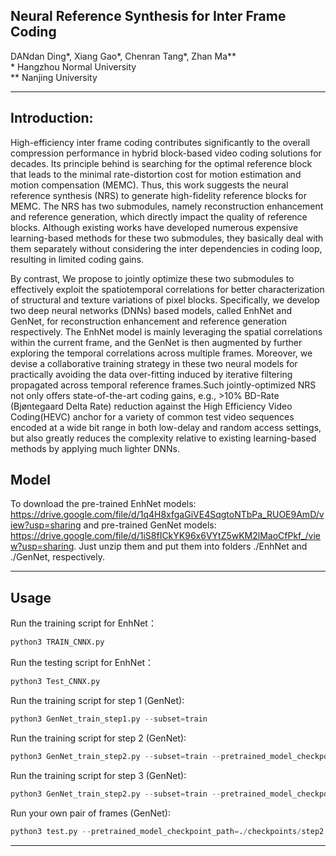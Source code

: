 ## Neural Reference Synthesis for Inter Frame Coding
DANdan Ding*, Xiang Gao*, Chenran Tang*, Zhan Ma**<br>
\* Hangzhou Normal University<br>
** Nanjing University<br>
___

## Introduction:
High-efficiency inter frame coding contributes significantly to the overall compression performance in hybrid block-based video coding solutions for decades. Its principle
behind is searching for the optimal reference block that leads to the minimal rate-distortion cost for motion estimation and motion compensation (MEMC). Thus, this work suggests the neural reference synthesis (NRS) to generate high-fidelity reference blocks for MEMC. The NRS has two submodules, namely reconstruction enhancement and reference generation, which directly impact the quality of reference blocks. Although existing works have developed numerous expensive learning-based methods for these two submodules, they basically deal with them separately without considering the inter dependencies in coding loop, resulting in limited coding gains.

By contrast, We propose to jointly optimize these two submodules to effectively exploit the spatiotemporal correlations for better characterization of structural and texture variations of pixel blocks. Specifically, we develop two deep neural networks (DNNs) based models, called EnhNet and GenNet, for reconstruction enhancement and reference generation respectively. The EnhNet model is mainly leveraging the spatial correlations within the current frame, and the GenNet is then augmented by further exploring the temporal correlations across multiple frames. Moreover, we devise a collaborative training strategy in these two neural models for practically avoiding the data over-fitting induced by iterative filtering propagated across temporal reference frames.Such jointly-optimized NRS not only offers state-of-the-art coding gains, e.g., >10% BD-Rate (Bjøntegaard Delta Rate) reduction against the High Efficiency Video Coding(HEVC) anchor for a variety of common test video sequences encoded at a wide bit range in both low-delay and random access settings, but also greatly reduces the complexity relative to existing learning-based methods by applying much lighter DNNs.


## Model
To download the pre-trained EnhNet models: https://drive.google.com/file/d/1q4H8xfgaGiVE4SqgtoNTbPa_RUOE9AmD/view?usp=sharing and pre-trained GenNet models: https://drive.google.com/file/d/1iS8fICkYK96x6VYtZ5wKM2lMaoCfPkf_/view?usp=sharing. Just unzip them and put them into folders ./EnhNet and ./GenNet, respectively. 

___

## Usage
Run the training script for EnhNet：
```python
python3 TRAIN_CNNX.py
```

Run the testing script for EnhNet：
```python
python3 Test_CNNX.py
```

Run the training script for step 1 (GenNet):
```python
python3 GenNet_train_step1.py --subset=train
```

Run the training script for step 2 (GenNet):
```python
python3 GenNet_train_step2.py --subset=train --pretrained_model_checkpoint_path=./checkpoints/step1
```

Run the training script for step 3 (GenNet):
```python
python3 GenNet_train_step2.py --subset=train --pretrained_model_checkpoint_path=./checkpoints/step2
```

Run your own pair of frames (GenNet):
```python
python3 test.py --pretrained_model_checkpoint_path=./checkpoints/step2 --first=./first.png --second=./second.png --out=./out.png
```

___




